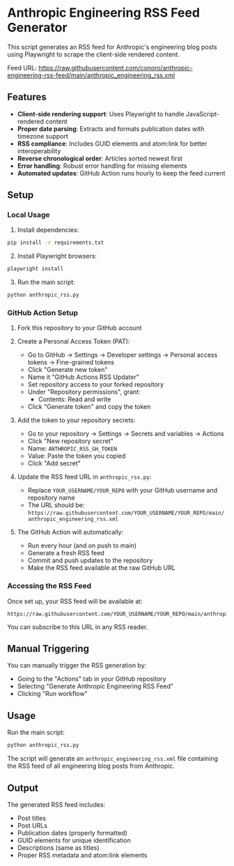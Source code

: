 # Anthropic Engineering RSS Feed Generator

This script generates an RSS feed for Anthropic's engineering blog posts using Playwright to scrape the client-side rendered content.

Feed URL: https://raw.githubusercontent.com/conoro/anthropic-engineering-rss-feed/main/anthropic_engineering_rss.xml

## Features

- **Client-side rendering support**: Uses Playwright to handle JavaScript-rendered content
- **Proper date parsing**: Extracts and formats publication dates with timezone support
- **RSS compliance**: Includes GUID elements and atom:link for better interoperability
- **Reverse chronological order**: Articles sorted newest first
- **Error handling**: Robust error handling for missing elements
- **Automated updates**: GitHub Action runs hourly to keep the feed current

## Setup

### Local Usage

1. Install dependencies:
```bash
pip install -r requirements.txt
```

2. Install Playwright browsers:
```bash
playwright install
```

3. Run the main script:
```bash
python anthropic_rss.py
```

### GitHub Action Setup

1. Fork this repository to your GitHub account

2. Create a Personal Access Token (PAT):
   - Go to GitHub → Settings → Developer settings → Personal access tokens → Fine-grained tokens
   - Click "Generate new token"
   - Name it "GitHub Actions RSS Updater"
   - Set repository access to your forked repository
   - Under "Repository permissions", grant:
     - Contents: Read and write
   - Click "Generate token" and copy the token

3. Add the token to your repository secrets:
   - Go to your repository → Settings → Secrets and variables → Actions
   - Click "New repository secret"
   - Name: `ANTHROPIC_RSS_GH_TOKEN`
   - Value: Paste the token you copied
   - Click "Add secret"

4. Update the RSS feed URL in `anthropic_rss.py`:
   - Replace `YOUR_USERNAME/YOUR_REPO` with your GitHub username and repository name
   - The URL should be: `https://raw.githubusercontent.com/YOUR_USERNAME/YOUR_REPO/main/anthropic_engineering_rss.xml`

5. The GitHub Action will automatically:
   - Run every hour (and on push to main)
   - Generate a fresh RSS feed
   - Commit and push updates to the repository
   - Make the RSS feed available at the raw GitHub URL

### Accessing the RSS Feed

Once set up, your RSS feed will be available at:
```
https://raw.githubusercontent.com/YOUR_USERNAME/YOUR_REPO/main/anthropic_engineering_rss.xml
```

You can subscribe to this URL in any RSS reader.

## Manual Triggering

You can manually trigger the RSS generation by:
- Going to the "Actions" tab in your GitHub repository
- Selecting "Generate Anthropic Engineering RSS Feed"
- Clicking "Run workflow"

## Usage

Run the main script:
```bash
python anthropic_rss.py
```

The script will generate an `anthropic_engineering_rss.xml` file containing the RSS feed of all engineering blog posts from Anthropic.

## Output

The generated RSS feed includes:
- Post titles
- Post URLs  
- Publication dates (properly formatted)
- GUID elements for unique identification
- Descriptions (same as titles)
- Proper RSS metadata and atom:link elements
